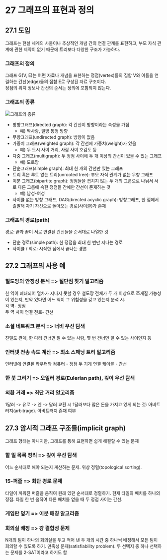 # 27 그래프의 표현과 정의

## 27.1 도입

그래프는 현실 세계의 사물이나 추상적인 개념 간의 연결 관계를 표현하고, 부모 자식 관계에 관한 제약이 없기 때문에 트리보다 다양한 구조가 가능하다.

### 그래프의 정의

그래프 G(V, E)는 어떤 자료나 개념을 표현하는 정점(vertex)들의 집합 V와 이들을 연결하는 간선(edge)들의 집합 E로 구성된 자료 구조이다.  
정점의 위치 정보나 간선의 순서는 정의에 포함되지 않는다.

### 그래프의 종류

![그래프의 종류](https://doorisopen.github.io/developers-library/images/Datastructure/datastructure-graph-category.JPG)

- 방향그래프(directed graph): 각 간선이 방향이라는 속성을 가짐
  - 예) 짝사랑, 일방 통행 방향
- 무향그래프(undirected graph): 방향이 없음
- 가중치 그래프(weighted graph): 각 간선에 가중치(weight)가 있음
  - 예) 두 도시 사이 거리, 사람 사이 호감도 등
- 다중 그래프(multigraph): 두 정점 사이에 두 개 이상의 간선이 있을 수 있는 그래프
  - 예) 도로망
- 단순그래프(simple graph): 최대 한 개의 간선만 있는 그래프
- 트리 혹은 루트 없는 트리(unrooted tree): 부모 자식 관계가 없는 무향 그래프
- 이분 그래프(bipartite graph): 정점들을 겹치지 않는 두 개의 그룹으로 나눠서 서로 다른 그룹에 속한 정점들 간에만 간선이 존재하는 것
  - 예) 남성-여성
- 사이클 없는 방향 그래프, DAG(directed acyclic graph): 방향그래프, 한 점에서 출발해 자기 자신으로 돌아오는 경로(사이클)가 존재

### 그래프의 경로(path)

경로: 끝과 끝이 서로 연결된 간선들을 순서대로 나열한 것

- 단순 경로(simple path): 한 정점을 최대 한 번만 지나는 경로
- 사이클 / 회로: 시작한 점에서 끝나는 경론

## 27.2 그래프의 사용 예

### 철도망의 안정성 분석 => 절단점 찾기 알고리즘

한 역이 폐쇄되어 열차가 지나지 못할 경우 철도망 전체가 두 개 이상으로 쪼개질 가능성이 있는지, 만약 있다면 어느 역이 그 위험성을 갖고 있는지 분석 시.  
각 역- 정점  
두 역 사이 연결 천로- 간선

### 소셜 네트워크 분석 => 너비 우선 탐색

친밀도 관계, 한 다리 건너면 알 수 있는 사람, 몇 번 건너면 알 수 있는 사이인지 등

### 인터넷 전송 속도 계산 => 최소 스패닝 트리 알고리즘

인터넷에 연결된 라우터와 컴퓨터 - 정점
두 기계 연결 케이블 - 간선

### 한 붓 그리기 => 오일러 경로(Eulerian path), 깊이 우선 탐색

### 외환 거래 => 최단 거리 알고리즘

1달러 -> 유로 -> 엔 -> 달러 교환 시 1달러보다 많은 돈을 가지고 있게 되는 것: 아비트러지(arbitrage). 아비트러지 존재 여부

## 27.3 암시적 그래프 구조들(implicit graph)

그래프 형태는 아니지만, 그래프를 통해 표현하면 쉽게 해결할 수 있는 문제

### 할 일 목록 정리 => 깊이 우선 탐색

어느 순서대로 해야 되는지 계산하는 문제. 위상 정렬(topological sorting).

### 15-퍼즐 => 최단 경로 문제

타일이 끼워진 퍼즐을 움직여 원래 있던 순서대로 정렬하기. 현재 타일의 배치를 하나의 정점. 타일 한 번 움직여 다른 배치를 얻을 때 두 정점 사이는 간선.

### 게임판 덮기 => 이분 매칭 알고리즘

### 회의실 배정 => 강 결합성 문제

N개의 팀이 하나의 회의실을 두고 적어 낸 두 개의 시간 중 하나씩 배정해서 모든 팀이 회의할 수 있도록 하기. 만족성 문제(satisfiability problem). 두 선택지 중 하나 선택하는 문제를 2-SAT이라고 하기도 함
